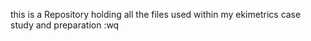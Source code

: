 this is a Repository holding all the files used within my ekimetrics case study and preparation
:wq



